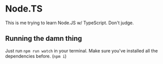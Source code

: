 # Node.TS

This is me trying to learn Node.JS w/ TypeScript. Don't judge.

## Running the damn thing

Just run `npm run watch` in your terminal. Make sure you've installed all the dependencies before. (`npm i`)